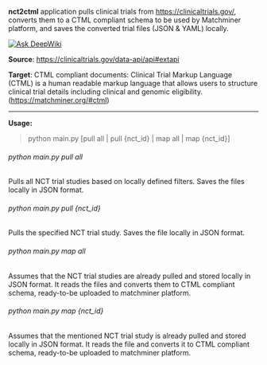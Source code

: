 **nct2ctml** application pulls clinical trials from https://clinicaltrials.gov/, converts them to a CTML compliant schema to be used by Matchminer platform, and saves the converted trial files (JSON & YAML) locally.

[![Ask DeepWiki](https://deepwiki.com/badge.svg)](https://deepwiki.com/sumedhasaxena/nct2ctml)

**Source**:
https://clinicaltrials.gov/data-api/api#extapi

**Target**:
CTML compliant documents: Clinical Trial Markup Language (CTML) is a human readable markup language that allows users to structure clinical trial details including clinical and genomic eligibility. (https://matchminer.org/#ctml)

------------


**Usage:**
> python main.py [pull all | pull {nct_id} | map all | map {nct_id}]

###### python main.py pull all

Pulls all NCT trial studies based on locally defined filters. Saves the files locally in JSON format.

###### python main.py pull {nct_id}

Pulls the specified NCT trial study. Saves the file locally in JSON format.

###### python main.py map all

Assumes that the NCT trial studies are already pulled and stored locally in JSON format. It reads the files and converts them to CTML compliant schema, ready-to-be uploaded to matchminer platform.

###### python main.py map {nct_id}

Assumes that the mentioned NCT trial study is already pulled and stored locally in JSON format. It reads the file and converts it to CTML compliant schema, ready-to-be uploaded to matchminer platform.
